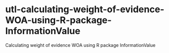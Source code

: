 # utl-calculating-weight-of-evidence-WOA-using-R-package-InformationValue
Calculating weight of evidence WOA using R package InformationValue
